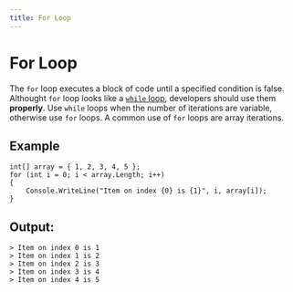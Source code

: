 ```yaml
---
title: For Loop
---
```


# For Loop

The `for` loop executes a block of code until a specified condition is false. Althought `for` loop looks like a [`while` loop](https://guide.freecodecamp.org/csharp/while-loop), developers should use them __properly__. Use `while` loops when the number of iterations are variable, otherwise use `for` loops. A common use of `for` loops are array iterations.

## Example
```
int[] array = { 1, 2, 3, 4, 5 };
for (int i = 0; i < array.Length; i++)
{
	Console.WriteLine("Item on index {0} is {1}", i, array[i]);
}
```
## Output:
```
> Item on index 0 is 1
> Item on index 1 is 2
> Item on index 2 is 3
> Item on index 3 is 4
> Item on index 4 is 5
```
